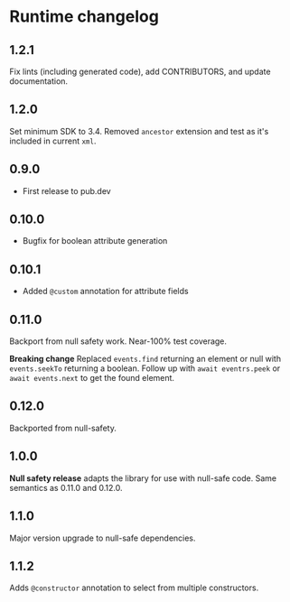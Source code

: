 # Runtime changelog

## 1.2.1

Fix lints (including generated code), add CONTRIBUTORS, and update documentation.

## 1.2.0

Set minimum SDK to 3.4. Removed `ancestor` extension and test as it's included in current `xml`.

## 0.9.0

- First release to pub.dev

## 0.10.0

- Bugfix for boolean attribute generation

## 0.10.1

- Added ```@custom``` annotation for attribute fields

## 0.11.0

Backport from null safety work. Near-100% test coverage.

**Breaking change** Replaced `events.find` returning an element or null with `events.seekTo` returning a boolean.
Follow up with `await eventrs.peek` or `await events.next` to get the found element.

## 0.12.0

Backported from null-safety.

## 1.0.0

**Null safety release** adapts the library for use with null-safe code. Same semantics as 0.11.0 and 0.12.0.

## 1.1.0

Major version upgrade to null-safe dependencies.

## 1.1.2

Adds `@constructor` annotation to select from multiple constructors.
